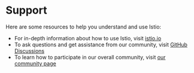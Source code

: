 # Support

Here are some resources to help you understand and use Istio:

- For in-depth information about how to use Istio, visit [istio.io](https://istio.io)
- To ask questions and get assistance from our community, visit [GitHub Discussions](https://github.com/istio/istio/discussions)
- To learn how to participate in our overall community, visit [our community page](https://istio.io/about/community)
